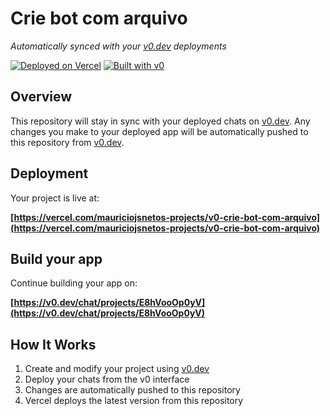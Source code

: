 # Crie bot com arquivo

*Automatically synced with your [v0.dev](https://v0.dev) deployments*

[![Deployed on Vercel](https://img.shields.io/badge/Deployed%20on-Vercel-black?style=for-the-badge&logo=vercel)](https://vercel.com/mauriciojsnetos-projects/v0-crie-bot-com-arquivo)
[![Built with v0](https://img.shields.io/badge/Built%20with-v0.dev-black?style=for-the-badge)](https://v0.dev/chat/projects/E8hVooOp0yV)

## Overview

This repository will stay in sync with your deployed chats on [v0.dev](https://v0.dev).
Any changes you make to your deployed app will be automatically pushed to this repository from [v0.dev](https://v0.dev).

## Deployment

Your project is live at:

**[https://vercel.com/mauriciojsnetos-projects/v0-crie-bot-com-arquivo](https://vercel.com/mauriciojsnetos-projects/v0-crie-bot-com-arquivo)**

## Build your app

Continue building your app on:

**[https://v0.dev/chat/projects/E8hVooOp0yV](https://v0.dev/chat/projects/E8hVooOp0yV)**

## How It Works

1. Create and modify your project using [v0.dev](https://v0.dev)
2. Deploy your chats from the v0 interface
3. Changes are automatically pushed to this repository
4. Vercel deploys the latest version from this repository
